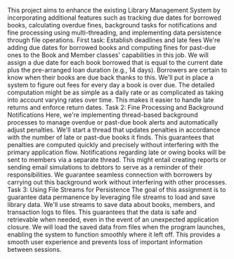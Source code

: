 This project aims to enhance the existing Library Management System by incorporating additional features such as tracking due dates for borrowed books, calculating overdue fines, background tasks for notifications and fine processing using multi-threading, and implementing data persistence through file operations.
First task: Establish deadlines and late fees
We're adding due dates for borrowed books and computing fines for past-due ones to the Book and Member classes' capabilities in this job.
We will assign a due date for each book borrowed that is equal to the current date plus the pre-arranged loan duration (e.g., 14 days). Borrowers are certain to know when their books are due back thanks to this.
We'll put in place a system to figure out fees for every day a book is over due. The detailed computation might be as simple as a daily rate or as complicated as taking into account varying rates over time. This makes it easier to handle late returns and enforce return dates.
Task 2: Fine Processing and Background Notifications
Here, we're implementing thread-based background processes to manage overdue or past-due book alerts and automatically adjust penalties.
We'll start a thread that updates penalties in accordance with the number of late or past-due books it finds. This guarantees that penalties are computed quickly and precisely without interfering with the primary application flow.
Notifications regarding late or owing books will be sent to members via a separate thread. This might entail creating reports or sending email simulations to debtors to serve as a reminder of their responsibilities. We guarantee seamless connection with borrowers by carrying out this background work without interfering with other processes.
Task 3: Using File Streams for Persistence
The goal of this assignment is to guarantee data permanence by leveraging file streams to load and save library data. We'll use streams to save data about books, members, and transaction logs to files. This guarantees that the data is safe and retrievable when needed, even in the event of an unexpected application closure. We will load the saved data from files when the program launches, enabling the system to function smoothly where it left off. This provides a smooth user experience and prevents loss of important information between sessions.
